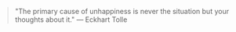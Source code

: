> "The primary cause of unhappiness is never the situation but your thoughts about it." — Eckhart Tolle
